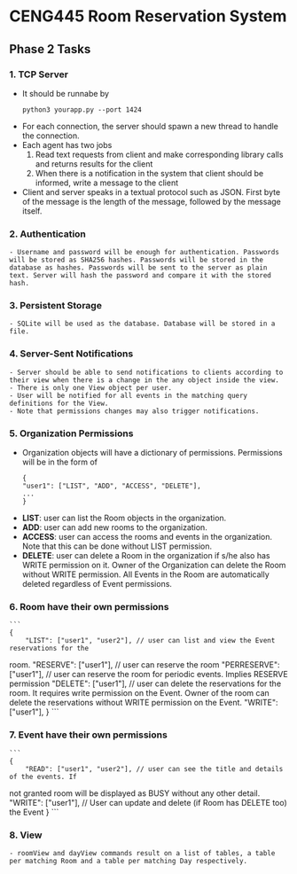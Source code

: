# CENG445 Room Reservation System

## Phase 2 Tasks
### 1. TCP Server
  - It should be runnabe by 
    ```
    python3 yourapp.py --port 1424
    ```
  - For each connection, the server should spawn a new thread to handle the connection.
  - Each agent has two jobs
    1. Read text requests from client and make corresponding library calls and returns results for the client
    2. When there is a notification in the system that client should be informed, write a message to the client
  - Client and server speaks in a textual protocol such as JSON. First byte of the message is the length of the message, followed by the message itself.
### 2. Authentication
    - Username and password will be enough for authentication. Passwords will be stored as SHA256 hashes. Passwords will be stored in the database as hashes. Passwords will be sent to the server as plain text. Server will hash the password and compare it with the stored hash.
### 3. Persistent Storage
    - SQLite will be used as the database. Database will be stored in a file.
### 4. Server-Sent Notifications
    - Server should be able to send notifications to clients according to their view when there is a change in the any object inside the view.
    - There is only one View object per user. 
    - User will be notified for all events in the matching query definitions for the View. 
    - Note that permissions changes may also trigger notifications.
### 5. Organization Permissions
- Organization objects will have a dictionary of permissions. Permissions will be in the form of
    ```
    {
    "user1": ["LIST", "ADD", "ACCESS", "DELETE"],
    ...
    }
    ```
- **LIST**: user can list the Room objects in the organization.
- **ADD**: user can add new rooms to the organization.
- **ACCESS**: user can access the rooms and events in the organization. Note that this can be done without LIST permission.
- **DELETE**: user can delete a Room in the organization if s/he also has WRITE permission on it. Owner of the Organization can delete the Room without WRITE permission. All Events in the Room are automatically deleted regardless of Event permissions.
### 6. Room have their own permissions
    ```
    {
        "LIST": ["user1", "user2"], // user can list and view the Event reservations for the
room.
        "RESERVE": ["user1"], // user can reserve the room
        "PERRESERVE": ["user1"], // user can reserve the room for periodic events. Implies RESERVE permission
        "DELETE": ["user1"], // user can delete the reservations for the room. It requires write permission on the Event. Owner of the room can delete the reservations without WRITE permission on the Event.
        "WRITE": ["user1"],
    }
    ```
### 7. Event have their own permissions
    ```
    {
        "READ": ["user1", "user2"], // user can see the title and details of the events. If
not granted room will be displayed as BUSY without any other detail.
        "WRITE": ["user1"], // User can update and delete (if Room has DELETE too) the Event
    }
    ```
### 8. View
    - roomView and dayView commands result on a list of tables, a table per matching Room and a table per matching Day respectively.